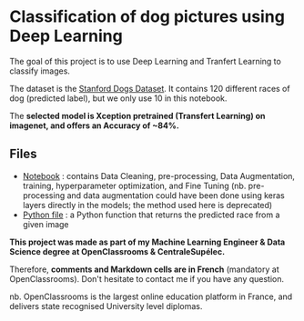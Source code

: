 # Classification of dog pictures using Deep Learning

The goal of this project is to use Deep Learning and Tranfert Learning to classify images.
 
The dataset is the [Stanford Dogs Dataset](http://vision.stanford.edu/aditya86/ImageNetDogs/).
It contains 120 different races of dog (predicted label), but we only use 10 in this notebook.
 
The **selected model is Xception pretrained (Transfert Learning) on imagenet, and offers an Accuracy of ~84%.**

## Files
- [Notebook](https://github.com/fauconnier-n/ML-Engineer-OpenClassrooms-projects/blob/main/05%20-%20Classez%20des%20images%20%C3%A0%20l'aide%20d'algorithmes%20de%20Deep%20Learning/FAUCONNIER_Nicolas_1_notebook_062022.ipynb) : contains Data Cleaning, pre-processing, Data Augmentation, training, hyperparameter optimization, and Fine Tuning (nb. pre-processing and data augmentation could have been done using keras layers directly in the models; the method used here is deprecated)
- [Python file](https://github.com/fauconnier-n/ML-Engineer-OpenClassrooms-projects/blob/main/05%20-%20Classez%20des%20images%20%C3%A0%20l'aide%20d'algorithmes%20de%20Deep%20Learning/FAUCONNIER_Nicolas_2_programme_062022.py) : a Python function that returns the predicted race from a given image


**This project was made as part of my Machine Learning Engineer & Data Science degree at OpenClassrooms & CentraleSupélec.**

Therefore, **comments and Markdown cells are in French** (mandatory at OpenClassrooms). Don't hesitate to contact me if you have any question.

nb. OpenClassrooms is the largest online education platform in France, and delivers state recognised University level diplomas.




